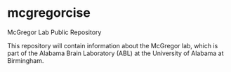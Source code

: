 # mcgregorcise
McGregor Lab Public Repository

This repository will contain information about the McGregor lab, which is part of the Alabama Brain Laboratory (ABL) at the University of Alabama at Birmingham. 
